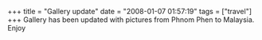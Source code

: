+++
title = "Gallery update"
date = "2008-01-07 01:57:19"
tags = ["travel"]
+++
Gallery has been updated with pictures from Phnom Phen to Malaysia. Enjoy

